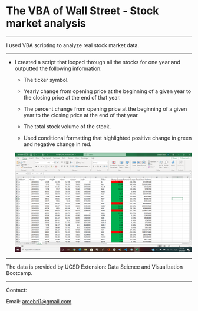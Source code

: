 # The VBA of Wall Street - Stock market analysis

- - -

I used VBA scripting to analyze real stock market data. 

- - -

* I created a script that looped through all the stocks for one year and outputted the following information:

  * The ticker symbol.

  * Yearly change from opening price at the beginning of a given year to the closing price at the end of that year.

  * The percent change from opening price at the beginning of a given year to the closing price at the end of that year.

  * The total stock volume of the stock.

  * Used conditional formatting that highlighted positive change in green and negative change in red.

  ![Screenshot-2014](screenshots\Screenshot-2014.png)

- - -
The data is provided by UCSD Extension: Data Science and Visualization Bootcamp.
- - -

Contact:

Email: arcebri1@gmail.com
